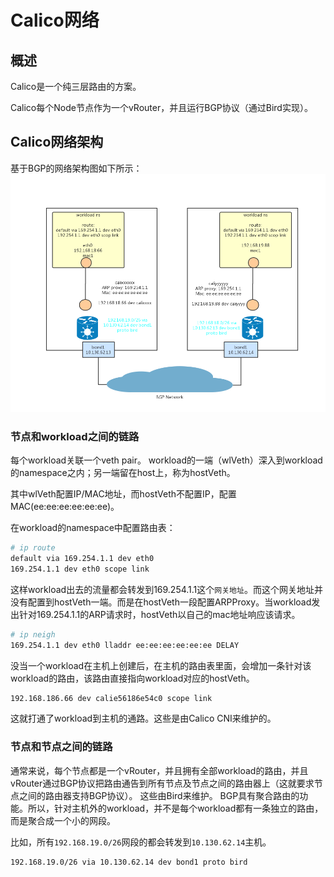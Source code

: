 # Calico网络
## 概述
Calico是一个纯三层路由的方案。

Calico每个Node节点作为一个vRouter，并且运行BGP协议（通过Bird实现）。
## Calico网络架构
基于BGP的网络架构图如下所示：
![](pics/calico_bgp.png)

### 节点和workload之间的链路
每个workload关联一个veth pair。 workload的一端（wlVeth）深入到workload的namespace之内；另一端留在host上，称为hostVeth。

其中wlVeth配置IP/MAC地址，而hostVeth不配置IP，配置MAC(ee:ee:ee:ee:ee:ee)。

在workload的namespace中配置路由表：
```sh
# ip route
default via 169.254.1.1 dev eth0 
169.254.1.1 dev eth0 scope link 
```

这样workload出去的流量都会转发到169.254.1.1这个`网关地址`。而这个网关地址并没有配置到hostVeth一端。而是在hostVeth一段配置ARPProxy。当workload发出针对169.254.1.1的ARP请求时，hostVeth以自己的mac地址响应该请求。

```sh
# ip neigh
169.254.1.1 dev eth0 lladdr ee:ee:ee:ee:ee:ee DELAY
```

没当一个workload在主机上创建后，在主机的路由表里面，会增加一条针对该workload的路由，该路由直接指向workload对应的hostVeth。
```sh
192.168.186.66 dev calie56186e54c0 scope link 
```

这就打通了workload到主机的通路。这些是由Calico CNI来维护的。
### 节点和节点之间的链路
通常来说，每个节点都是一个vRouter，并且拥有全部workload的路由，并且vRouter通过BGP协议把路由通告到所有节点及节点之间的路由器上（这就要求节点之间的路由器支持BGP协议）。
这些由Bird来维护。
BGP具有聚合路由的功能。所以，针对主机外的workload，并不是每个workload都有一条独立的路由，而是聚合成一个小的网段。

比如，所有`192.168.19.0/26`网段的都会转发到`10.130.62.14`主机。
```sh
192.168.19.0/26 via 10.130.62.14 dev bond1 proto bird 
```